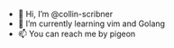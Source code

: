 - 👋 Hi, I’m @collin-scribner
- 🌱 I’m currently learning vim and Golang
- 📫 You can reach me by pigeon
